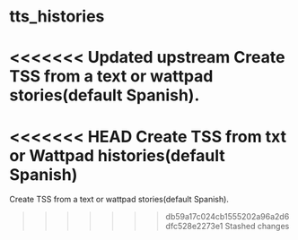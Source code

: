 # tts_histories

<<<<<<< Updated upstream
Create TSS from a text or wattpad stories(default Spanish).
=======
<<<<<<< HEAD
Create TSS from txt or Wattpad histories(default Spanish)
=======
Create TSS from a text or wattpad stories(default Spanish).
>>>>>>> db59a17c024cb1555202a96a2d6dfc528e2273e1
>>>>>>> Stashed changes
